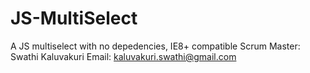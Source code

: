 # JS-MultiSelect
A JS multiselect with no depedencies, IE8+ compatible
Scrum Master: Swathi Kaluvakuri 
Email: kaluvakuri.swathi@gmail.com

